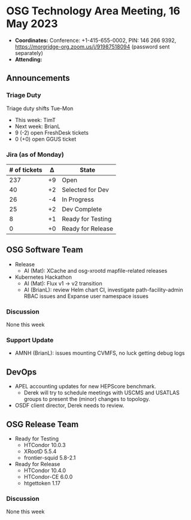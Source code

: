# OSG Technology Area Meeting, 16 May 2023

-   **Coordinates:** Conference: +1-415-655-0002, PIN: 146 266 9392,
    <https://morgridge-org.zoom.us/j/91987518094> (password sent separately)
-   **Attending:**

## Announcements

### Triage Duty

Triage duty shifts Tue-Mon

-   This week: TimT
-   Next week: BrianL
-   9 (-2) open FreshDesk tickets
-   0 (+0) open GGUS ticket

### Jira (as of Monday)

| # of tickets | &Delta; | State             |
|--------------|---------|-------------------|
| 237          | +9      | Open              |
| 40           | +2      | Selected for Dev  |
| 26           | -4      | In Progress       |
| 25           | +2      | Dev Complete      |
| 8            | +1      | Ready for Testing |
| 0            | +0      | Ready for Release |

## OSG Software Team

-   Release
    -   AI (Mat): XCache and osg-xrootd mapfile-related releases
-   Kubernetes Hackathon
    -   AI (Mat): Flux v1 -> v2 transition
    -   AI (BrianL): review Helm chart CI, investigate path-facility-admin RBAC issues and Expanse user namespace issues

### Discussion

None this week

### Support Update

-   AMNH (BrianL): issues mounting CVMFS, no luck getting debug logs

## DevOps

-   APEL accounting updates for new HEPScore benchmark.
    -   Derek will try to schedule meetings with USCMS and USATLAS groups to present the (minor) changes to topology.
-   OSDF client director, Derek needs to review.

## OSG Release Team

-   Ready for Testing
    -   HTCondor 10.0.3
    -   XRootD 5.5.4
    -   frontier-squid 5.8-2.1
-   Ready for Release
    -   HTCondor 10.4.0
    -   HTCondor-CE 6.0.0
    -   htgettoken 1.17

### Discussion

None this week

